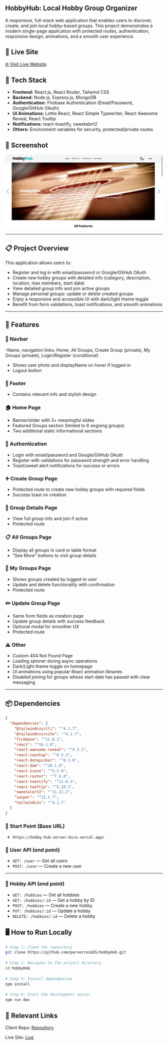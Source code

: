 ## HobbyHub: Local Hobby Group Organizer

A responsive, full-stack web application that enables users to discover, create, and join local hobby-based groups. This project demonstrates a modern single-page application with protected routes, authentication, responsive design, animations, and a smooth user experience.

## 🔗 Live Site

[🌐 Visit Live Website](https://hobby-hub-client-12859.web.app/)

## 🧰 Tech Stack

- **Frontend:** React.js, React Router, Tailwind CSS
- **Backend:** Node.js, Express.js, MongoDB
- **Authentication:** Firebase Authentication (Email/Password, Google/GitHub OAuth)
- **UI Animations:** Lottie React, React Simple Typewriter, React Awesome Reveal, React Tooltip
- **Notifications:** react-toastify, sweetalert2
- **Others:** Environment variables for security, protected/private routes

## 📸 Screenshot

![HobbyHub Screenshot](./src/assets/images/hobby.png)

---

## 📋 Project Overview

This application allows users to:

- Register and log in with email/password or Google/GitHub OAuth
- Create new hobby groups with detailed info (category, description, location, max members, start date)
- View detailed group info and join active groups
- Manage personal groups: update or delete created groups
- Enjoy a responsive and accessible UI with dark/light theme toggle
- Benefit from form validations, toast notifications, and smooth animations

---

## 🚀 Features

### 🧭 Navbar

-Name, navigation links: Home, All Groups, Create Group (private), My Groups (private), Login/Register (conditional)

- Shows user photo and displayName on hover if logged in
- Logout button

### 🦶 Footer

- Contains relevant info and stylish design

### 🏠 Home Page

- Banner/slider with 3+ meaningful slides
- Featured Groups section (limited to 6 ongoing groups)
- Two additional static informational sections

### 🔐 Authentication

- Login with email/password and Google/GitHub OAuth
- Register with validations for password strength and error handling
- Toast/sweet alert notifications for success or errors

### ➕ Create Group Page

- Protected route to create new hobby groups with required fields
- Success toast on creation

### 📄 Group Details Page

- View full group info and join if active
- Protected route

### 📋 All Groups Page

- Display all groups in card or table format
- "See More" buttons to visit group details

### 👤 My Groups Page

- Shows groups created by logged-in user
- Update and delete functionality with confirmation
- Protected route

### ✏️ Update Group Page

- Same form fields as creation page
- Update group details with success feedback
- Optional modal for smoother UX
- Protected route

### ⚠️ Other

- Custom 404 Not Found Page
- Loading spinner during async operations
- Dark/Light theme toggle on homepage
- UI animations using popular React animation libraries
- Disabled joining for groups whose start date has passed with clear messaging

---

## 📦 Dependencies

```json
{
  "dependencies": {
    "@tailwindcss/cli": "^4.1.7",
    "@tailwindcss/vite": "^4.1.7",
    "firebase": "^11.8.1",
    "react": "^19.1.0",
    "react-awesome-reveal": "^4.3.1",
    "react-countup": "^6.5.3",
    "react-datepicker": "^8.3.0",
    "react-dom": "^19.1.0",
    "react-icons": "^5.5.0",
    "react-router": "^7.6.0",
    "react-toastify": "^11.0.5",
    "react-tooltip": "^5.28.1",
    "sweetalert2": "^11.21.2",
    "swiper": "^11.2.7",
    "tailwindcss": "^4.1.7"
  }
}
```

### 🔹 Start Point (Base URL)

- `https://hobby-hub-server-bice.vercel.app/`

### 🧍 User API (end point)

- `GET: /user` — Get all users
- `POST: /user` — Create a new user

---

### 🎨 Hobby API (end point)

- `GET: /hobbies` — Get all hobbies
- `GET: /hobbies/:id` — Get a hobby by ID
- `POST: /hobbies` — Create a new hobby
- `PUT: /hobbies/:id` — Update a hobby
- `DELETE: /hobbies/:id` — Delete a hobby

## 🖥️ How to Run Locally

```bash
# Step 1: Clone the repository
git clone https://github.com/parvezreza55/hobbyHub.git

# Step 2: Navigate to the project directory
cd hobbyHub

# Step 3: Install dependencies
npm install

# Step 4: Start the development server
npm run dev
```

## 🔗 Relevant Links

Client Repo: [Repository](https://github.com/parvezreza55/hobbyHub)

Live Site: [Live](https://hobby-hub-client-12859.web.app/)
